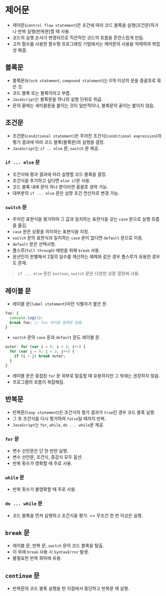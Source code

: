 # 제어문

- 제어문(`control flow statement`)은 조건에 따라 코드 블록을 실행(조건문)하거나 반복 실행(반복문)할 때 사용.
- 코드의 실행 순서가 변경되므로 직관적인 코드의 흐름을 혼란스럽게 만듬.
- 고차 함수를 사용한 함수형 프로그래밍 기법에서는 제어문의 사용을 억제하여 복잡성 해결.

## 블록문

- 블록문(`block statement`, `compound statement`)는 0개 이상의 문을 중괄호로 묶은 것.
- 코드 블록 또는 블록이라고 부름.
- `JavaScript`는 블록문을 하나의 실행 단위로 취급.
- 문의 끝에는 세미콜론을 붙이는 것이 일반적이나, 블록문의 끝이는 붙이지 않음.

## 조건문

- 조건문(`conditional statement`)은 주어진 조건식(`conditional expression`)의 평가 결과에 따라 코드 블록(블록문)의 실행을 결정.
- `JavaScript`는 `if .. else` 문, `switch` 문 제공.

### `if ... else` 문

- 조건식에 평과 결과에 따라 실행할 코드 블록을 결정.
- 조건식을 추가하고 싶다면 `else if`문 사용.
- 코드 블록 내에 문이 하나 뿐이라면 중괄호 생략 가능.
- 대부분의 `if ... else` 문은 삼항 조건 연산자로 변경 가능.

### `switch` 문

- 주어진 표현식을 평가하여 그 값과 일치하는 표현식을 갖는 `case` 문으로 실행 흐름을 옮김.
- `case` 문은 상황을 의미하는 표현식을 지정.
- `switch` 문의 표현식과 일치하는 `case` 문이 없다면 `default` 문으로 이동.
- `default` 문은 선택사항.
- 폴스루(`fall through`) 예방을 위해 `break` 사용.
- 윤년인지 판별해서 2월의 일수를 계산하는 예제와 같은 경우 폴스루가 유용한 경우도 존재.

> `if ... else` 문은 `boolean`, `switch` 문은 다양한 상황 결정에 사용.

## 레이블 문

- 레이블 문(`label statement`)이란 식별자가 붙은 문.

```js
foo: {
  console.log(1);
  break foo; // foo 레이블 블록문 탈출.
}
```

- `switch` 문의 `case` 문과 `default` 문도 레이블 문.

```js
outer: for (var i = 0; i < 3; i++) {
  for (var j = 0; j < 3; j++) {
    if (i + j) break outer;
  }
}
```

- 레이블 문은 중첩된 `for` 문 외부로 탈출할 때 유용하지만 그 밖에는 권장하지 않음.
- 프로그램의 흐름이 복잡해짐.

## 반복문

- 반복문(`loop statement`)은 조건식의 평가 결과가 `true`인 경우 코드 블록 실행.
- 그 후 조건식을 다시 평가하여 `false`일 때까지 반복.
- `JavaScript`는 `for`, `while`, `do ... while`문 제공.

### `for` 문

- 변수 선언문은 단 한 번만 실행.
- 변수 선언문, 조건식, 증감식 모두 옵션.
- 반복 횟수가 명확할 때 주로 사용.

### `while` 문

- 반복 횟수가 불명확할 때 주로 사용.

### `do ... while` 문

- 코드 블록을 먼저 실행하고 조건식을 평가. => 무조건 한 번 이상은 실행.

## `break` 문

- 레이블 문, 반복 문, `switch` 문의 코드 블록을 탈출.
- 이 외에 `break` 사용 시 `SyntaxError` 발생.
- 불필요한 반복 회피에 유용.

## `continue` 문

- 반복문의 코드 블록 실행을 현 지점에서 중단하고 반복문 재 실행.

